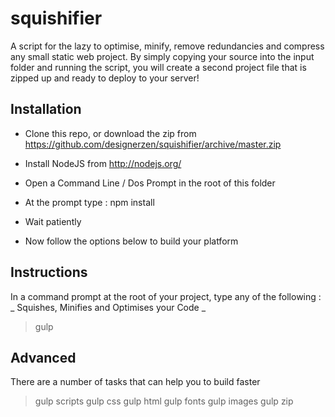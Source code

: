 # squishifier
A script for the lazy to optimise, minify, remove redundancies and compress any small static web project. By simply copying your source into the input folder and running the script, you will create a second project file that is zipped up and ready to deploy to your server!

## Installation ##
* Clone this repo, or download the zip from https://github.com/designerzen/squishifier/archive/master.zip
* Install NodeJS from http://nodejs.org/
	
* Open a Command Line / Dos Prompt in the root of this folder
* At the prompt type : npm install
* Wait patiently
* Now follow the options below to build your platform

## Instructions ##
In a command prompt at the root of your project, type any of the following :
_ Squishes, Minifies and Optimises your Code _
> gulp


## Advanced ##
There are a number of tasks that can help you to build faster

> gulp scripts
> gulp css
> gulp html
> gulp fonts
> gulp images
> gulp zip